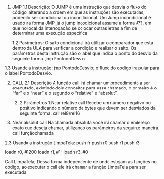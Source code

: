 1. JMP
      1.1 Descrição:
 O JUMP é uma instrução que desvia o fluxo do código, alterando a ordem em que as instruções são executadas, podendo ser condicional ou incondicional. Um Jump incondicional é usado na forma JMP ,já o jump incodicional assume a forma J??, em que no local da interrogação se colocar outras letras a fim de determinar uma execução específica 
 
   1.2 Parâmetros:
O salto condicional irá utilizar o comparador que está dentro da ULA para verificar a condição e realizar o salto. Os parâmetros desta instrução são o label que indica o ponto do desvio da seguinte forma.
jmp PontodoDesvio
 
  1.3 Usando a instrução:
jmp PontodoDesvio; o fluxo do codigo ira pular para o label PontodoDesvio.
 
 
2. CALL
	2.1 Descrição
	A função call irá chamar um procedimento a ser executado, existindo 	dois conceitos para esse chamado, o primeiro é o “far” e  o “near” e o 	segundo o “relative” e “absolut”.
 
	2. 2 Parâmetros
1.Near relative call
Recebe um número negativo ou positivo indicando o número de bytes  que devem ser desviados da seguinte forma.
call rel8/rel16
2. Near absolut call
Na chamada absoluta você irá chamar o endereço exato que deseja chamar, utilizando os parâmetros da seguinte maneira.
call funçãochamada
 
2.3 Usando a instrução
LimpaTela:
	push fr
	push r0
	push r1
	push r3
 
loadn r0, #1200
loadn r1, #’ ‘
loadn r3, #0
 
Call LimpaTela;
Dessa forma independente de onde estejam as funções no código, ao executar o call ele irá chamar a função LimpaTela para ser executada.
